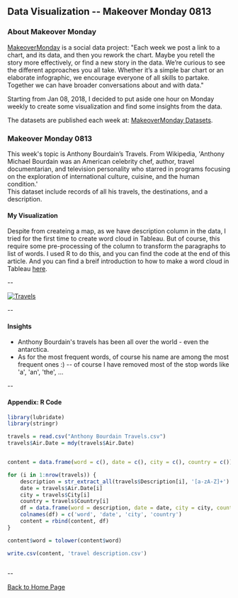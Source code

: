 <head>
  <!-- Global site tag (gtag.js) - Google Analytics -->
<script async src="https://www.googletagmanager.com/gtag/js?id=UA-112502179-1"></script>
<script>
  window.dataLayer = window.dataLayer || [];
  function gtag(){dataLayer.push(arguments);}
  gtag('js', new Date());

  gtag('config', 'UA-112502179-1');
</script>
</head>


## Data Visualization -- Makeover Monday 0813

### About Makeover Monday

[MakeoverMonday](http://www.makeovermonday.co.uk/) is a social data project:
"Each week we post a link to a chart, and its data, and then you rework the chart.
Maybe you retell the story more effectively, or find a new story in the data.
We’re curious to see the different approaches you all take. Whether it’s a simple bar chart or an elaborate infographic, we encourage everyone of all skills to partake.
Together we can have broader conversations about and with data."

Starting from Jan 08, 2018, I decided to put aside one hour on Monday weekly to create some visualization and find some insights from the data.

The datasets are published each week at: [MakeoverMonday Datasets](http://www.makeovermonday.co.uk/data/).

### Makeover Monday 0813

This week's topic is Anthony Bourdain’s Travels. From Wikipedia, 'Anthony Michael Bourdain was an American celebrity chef, author, travel documentarian, and television personality who starred in programs focusing on the exploration of international culture, cuisine, and the human condition.'  
This dataset include records of all his travels, the destinations, and a description.


#### My Visualization

Despite from createing a map, as we have description column in the data, I tried for the first time to create word cloud in Tableau. But of course, this require some pre-processing of the column to transform the paragraphs to list of words. I used R to do this, and you can find the code at the end of this article. And you can find a breif introduction to how to make a word cloud in Tableau [here](https://kb.tableau.com/articles/howto/creating-a-word-cloud). 
  
--  
<div class='tableauPlaceholder' id='viz1534225799813' style='position: relative'>
<noscript><a href='#'>
<img alt='Travels ' src='https:&#47;&#47;public.tableau.com&#47;static&#47;images&#47;95&#47;95GKTZBNM&#47;1_rss.png' style='border: none' />
</a></noscript>
<object class='tableauViz'  style='display:none;'>
  <param name='host_url' value='https%3A%2F%2Fpublic.tableau.com%2F' />
  <param name='embed_code_version' value='3' /> 
  <param name='path' value='shared&#47;95GKTZBNM' /> 
  <param name='toolbar' value='yes' />
  <param name='static_image' value='https:&#47;&#47;public.tableau.com&#47;static&#47;images&#47;95&#47;95GKTZBNM&#47;1.png' />
  <param name='animate_transition' value='yes' />
  <param name='display_static_image' value='yes' />
  <param name='display_spinner' value='yes' />
  <param name='display_overlay' value='yes' />
  <param name='display_count' value='yes' />
  <param name='filter' value='publish=yes' />
</object></div>            
<script type='text/javascript'>          
  var divElement = document.getElementById('viz1534225799813');      
  var vizElement = divElement.getElementsByTagName('object')[0];     
  vizElement.style.width='800px';vizElement.style.height='827px';      
  var scriptElement = document.createElement('script');                
  scriptElement.src = 'https://public.tableau.com/javascripts/api/viz_v1.js';  
  vizElement.parentNode.insertBefore(scriptElement, vizElement);             
</script>  
  
--  

#### Insights 
* Anthony Bourdain's travels has been all over the world - even the antarctica.  
* As for the most frequent words, of course his name are among the most frequent ones :) -- of course I have removed most of the stop words like 'a', 'an', 'the', ...  
  
--  

#### Appendix: R Code 

  
```r  
library(lubridate)
library(stringr)

travels = read.csv("Anthony Bourdain Travels.csv")
travels$Air.Date = mdy(travels$Air.Date)


content = data.frame(word = c(), date = c(), city = c(), country = c())

for (i in 1:nrow(travels)) {
    description = str_extract_all(travels$Description[i], '[a-zA-Z]+')
    date = travels$Air.Date[i]
    city = travels$City[i]
    country = travels$Country[i]
    df = data.frame(word = description, date = date, city = city, country = country)
    colnames(df) = c('word', 'date', 'city', 'country')
    content = rbind(content, df)
}

content$word = tolower(content$word)

write.csv(content, 'travel description.csv')
  
```  
  
--  


<a href="https://yudong-94.github.io/personal-website/" title="Back to Home Page">Back to Home Page</a>
